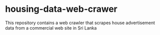 # housing-data-web-crawer
This repository contains a web crawler that scrapes house advertisement data from a commercial web site in Sri Lanka
